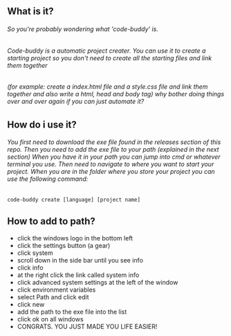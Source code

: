 ## What is it?
###### So you're probably wondering what 'code-buddy' is.
###### Code-buddy is a automatic project creater. You can use it to create a starting project so you don't need to create all the starting files and link them together
###### (for example: create a index.html file and a style.css file and link them together and also write a html, head and body tag) why bother doing things over and over again if you can just automate it?

## How do i use it?
###### You first need to download the exe file found in the releases section of this repo. Then you need to add the exe file to your path (explained in the next section) When you have it in your path you can jump into cmd or whatever terminal you use. Then need to navigate to where you want to start your project. When you are in the folder where you store your project you can use the following command:
```bat
code-buddy create [language] [project name]
```

## How to add to path?
* click the windows logo in the bottom left
* click the settings button (a gear)
* click system
* scroll down in the side bar until you see info
* click info
* at the right click the link called system info
* click advanced system settings at the left of the window
* click environment variables
* select Path and click edit
* click new
* add the path to the exe file into the list
* click ok on all windows
* CONGRATS. YOU JUST MADE YOU LIFE EASIER!